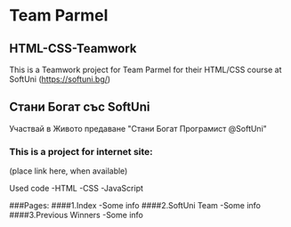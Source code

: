 # Team Parmel
## HTML-CSS-Teamwork
This is a Teamwork project for Team Parmel for their HTML/CSS course at SoftUni (https://softuni.bg/)

## Стани Богат със SoftUni
Участвай в Живото предаване "Стани Богат Програмист @SoftUni"

### This is a project for internet site:
(place link here, when available)

Used code
  -HTML
  -CSS
  -JavaScript
  
###Pages:
####1.Index
  -Some info
####2.SoftUni Team
  -Some info
####3.Previous Winners
  -Some info
